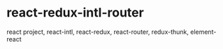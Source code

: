 # react-redux-intl-router
react project, react-intl, react-redux, react-router, redux-thunk, element-react
